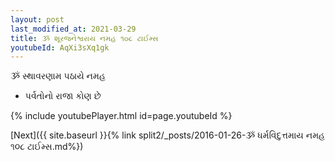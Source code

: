 ```yaml
---
layout: post
last_modified_at: 2021-03-29
title: ૐ શૂરજનેશ્વરાય નમહ ૧૦૮ ટાઈમ્સ
youtubeId: AqXi3sXq1gk
---
```

 
 
 ૐ સ્થાવરણામ પઠાયે નમહ  
 
 -  પર્વતોનો રાજા કોણ છે 
 
  
 
  
 
 
 
 
 
 


{% include youtubePlayer.html id=page.youtubeId %}
 
[Next]({{ site.baseurl }}{% link  split2/_posts/2016-01-26-ૐ ધર્મવિદુત્તમાય નમહ ૧૦૮ ટાઈમ્સ.md%})
 
